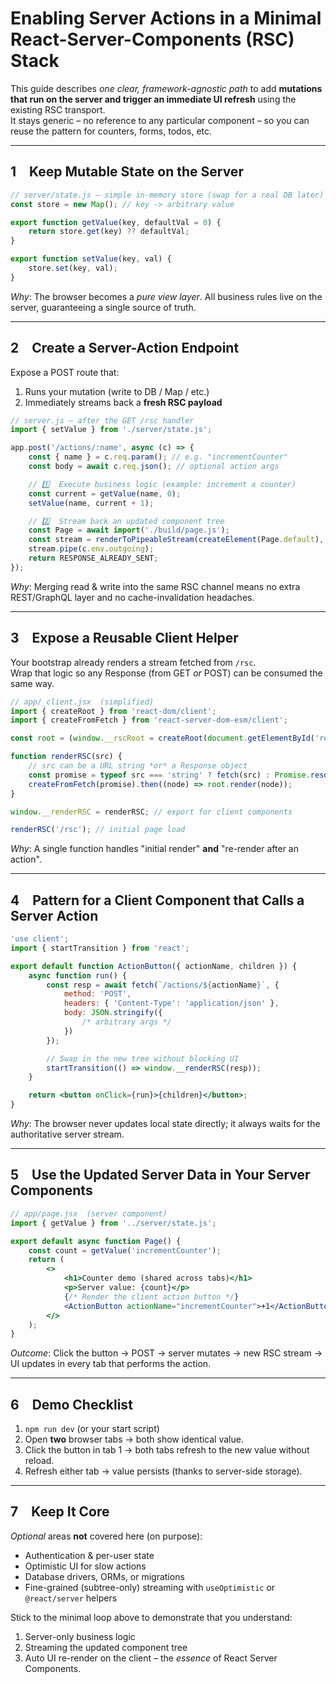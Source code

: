 # Enabling **Server Actions** in a Minimal React-Server-Components (RSC) Stack

This guide describes _one clear, framework-agnostic path_ to add **mutations that run on the server and trigger an immediate UI refresh** using the existing RSC transport.  
It stays generic – no reference to any particular component – so you can reuse the pattern for counters, forms, todos, etc.

---

## 1 Keep Mutable State on the Server

```js
// server/state.js – simple in-memory store (swap for a real DB later)
const store = new Map(); // key -> arbitrary value

export function getValue(key, defaultVal = 0) {
	return store.get(key) ?? defaultVal;
}

export function setValue(key, val) {
	store.set(key, val);
}
```

_Why_: The browser becomes a _pure view layer_. All business rules live on the server, guaranteeing a single source of truth.

---

## 2 Create a **Server-Action Endpoint**

Expose a POST route that:

1. Runs your mutation (write to DB / Map / etc.)
2. Immediately streams back a **fresh RSC payload**

```js
// server.js – after the GET /rsc handler
import { setValue } from './server/state.js';

app.post('/actions/:name', async (c) => {
	const { name } = c.req.param(); // e.g. "incrementCounter"
	const body = await c.req.json(); // optional action args

	// 1️⃣  Execute business logic (example: increment a counter)
	const current = getValue(name, 0);
	setValue(name, current + 1);

	// 2️⃣  Stream back an updated component tree
	const Page = await import('./build/page.js');
	const stream = renderToPipeableStream(createElement(Page.default), '');
	stream.pipe(c.env.outgoing);
	return RESPONSE_ALREADY_SENT;
});
```

_Why_: Merging read & write into the same RSC channel means no extra REST/GraphQL layer and no cache-invalidation headaches.

---

## 3 Expose a **Reusable Client Helper**

Your bootstrap already renders a stream fetched from `/rsc`.  
Wrap that logic so any Response (from GET _or_ POST) can be consumed the same way.

```jsx
// app/_client.jsx  (simplified)
import { createRoot } from 'react-dom/client';
import { createFromFetch } from 'react-server-dom-esm/client';

const root = (window.__rscRoot = createRoot(document.getElementById('root')));

function renderRSC(src) {
	// src can be a URL string *or* a Response object
	const promise = typeof src === 'string' ? fetch(src) : Promise.resolve(src);
	createFromFetch(promise).then((node) => root.render(node));
}

window.__renderRSC = renderRSC; // export for client components

renderRSC('/rsc'); // initial page load
```

_Why_: A single function handles "initial render" **and** "re-render after an action".

---

## 4 Pattern for a Client Component that Calls a Server Action

```jsx
'use client';
import { startTransition } from 'react';

export default function ActionButton({ actionName, children }) {
	async function run() {
		const resp = await fetch(`/actions/${actionName}`, {
			method: 'POST',
			headers: { 'Content-Type': 'application/json' },
			body: JSON.stringify({
				/* arbitrary args */
			})
		});

		// Swap in the new tree without blocking UI
		startTransition(() => window.__renderRSC(resp));
	}

	return <button onClick={run}>{children}</button>;
}
```

_Why_: The browser never updates local state directly; it always waits for the authoritative server stream.

---

## 5 Use the Updated Server Data in Your Server Components

```jsx
// app/page.jsx  (server component)
import { getValue } from '../server/state.js';

export default async function Page() {
	const count = getValue('incrementCounter');
	return (
		<>
			<h1>Counter demo (shared across tabs)</h1>
			<p>Server value: {count}</p>
			{/* Render the client action button */}
			<ActionButton actionName="incrementCounter">+1</ActionButton>
		</>
	);
}
```

_Outcome_: Click the button → POST → server mutates → new RSC stream → UI updates in every tab that performs the action.

---

## 6 Demo Checklist

1. `npm run dev` (or your start script)
2. Open **two** browser tabs → both show identical value.
3. Click the button in tab 1 → both tabs refresh to the new value without reload.
4. Refresh either tab → value persists (thanks to server-side storage).

---

## 7 Keep It Core

_Optional_ areas **not** covered here (on purpose):

- Authentication & per-user state
- Optimistic UI for slow actions
- Database drivers, ORMs, or migrations
- Fine-grained (subtree-only) streaming with `useOptimistic` or `@react/server` helpers

Stick to the minimal loop above to demonstrate that you understand:

1. Server-only business logic
2. Streaming the updated component tree
3. Auto UI re-render on the client – the _essence_ of React Server Components.
